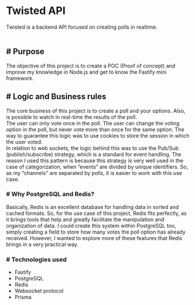 # Twisted API

Twisted is a backend API focused on creating polls in realtime.
<br /><br />

## # Purpose

The objective of this project is to create a POC (Proof of concept) and improve my knowledge in Node.js and get to know the Fastify mini framework.

## # Logic and Business rules

The core business of this project is to create a poll and your options. Also, is possible to watch in real-time the results of the poll.
<br />
The user can only vote once in the poll. The user can change the voting option in the poll, but never vote more than once for the same option. The way to guarantee this logic was to use cookies to store the session in which the user voted.
<br />
In relation to web sockets, the logic behind this was to use the Pub/Sub (publish/subscribe) strategy, which is a standard for event handling. The reason I used this pattern is because this strategy is very well used in the case of categorization, when “events” are divided by unique identifiers. So, as my “channels” are separated by polls, it is easier to work with this use case.

### # Why PostgreSQL and Redis?

Basically, Redis is an excellent database for handling data in sorted and cached formats. So, for the use case of this project, Redis fits perfectly, as it brings tools that help and greatly facilitate the manipulation and organization of data.
I could create this system within PostgreSQL too, simply creating a field to store how many votes the poll option has already received. However, I wanted to explore more of these features that Redis brings in a very practical way.

### # Technologies used

- Fastify
- PostgreSQL
- Redis
- Websocket protocol
- Prisma
